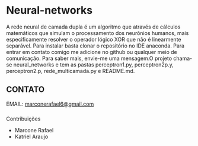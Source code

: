 # Neural-networks
A rede neural de camada dupla é um algoritmo que através de cálculos matemáticos que simulam o processamento dos neurônios humanos, mais especificamente resolver o operador lógico XOR que não é linearmente separável. Para instalar basta clonar o repositório no IDE anaconda. Para entrar em contato comigo me adicione no github ou qualquer meio de comunicação. Para saber mais, envie-me uma mensagem.O projeto chama-se neural_networks e tem as pastas perceptron1.py,  perceptron2p.y,  perceptron2.p, rede_multicamada.py e README.md.


## CONTATO
EMAIL: marconerafael6@gmail.com


###
Contribuições
* Marcone Rafael
* Katriel Araujo
